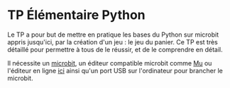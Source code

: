 # TP Élémentaire Python

Le TP a pour but de mettre en pratique les bases du Python sur microbit appris jusqu'ici, par la création d'un jeu : le jeu du panier.
Ce TP est très détaillé pour permettre à tous de le réussir, et de le comprendre en détail.

Il nécessite un [microbit](https://microbit.org/), un éditeur compatible
microbit comme [Mu](https://codewith.mu/) ou l'éditeur en ligne
[ici](https://python.microbit.org/v/2.0) ainsi qu'un port USB sur l'ordinateur
pour brancher le microbit.
